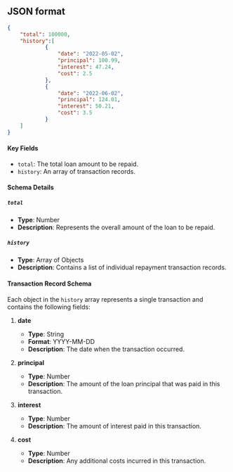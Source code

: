 ## JSON format

```json
{
    "total": 100000,
    "history":[
            {
                "date": "2022-05-02",
                "principal": 100.99,
                "interest": 47.24,
                "cost": 2.5
            },
            {
                "date": "2022-06-02",
                "principal": 124.01,
                "interest": 50.21,
                "cost": 3.5
            }
    ]
}
```
#### Key Fields

- `total`: The total loan amount to be repaid.
- `history`: An array of transaction records.

#### Schema Details

##### `total`
- **Type**: Number
- **Description**: Represents the overall amount of the loan to be repaid.

##### `history`
- **Type**: Array of Objects
- **Description**: Contains a list of individual repayment transaction records.

#### Transaction Record Schema

Each object in the `history` array represents a single transaction and contains the following fields:

1. **date**
   - **Type**: String
   - **Format**: YYYY-MM-DD
   - **Description**: The date when the transaction occurred.

2. **principal**
   - **Type**: Number
   - **Description**: The amount of the loan principal that was paid in this transaction.

3. **interest**
   - **Type**: Number
   - **Description**: The amount of interest paid in this transaction.

4. **cost**
   - **Type**: Number
   - **Description**: Any additional costs incurred in this transaction.

